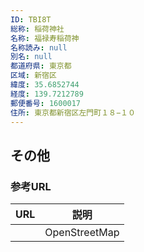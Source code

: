 ```yaml
---
ID: TBI8T
総称: 稲荷神社
名称: 福禄寿稲荷神
名称読み: null
別名: null
都道府県: 東京都
区域: 新宿区
緯度: 35.6852744
経度: 139.7212789
郵便番号: 1600017
住所: 東京都新宿区左門町１８−１０
---
```


## その他

### 参考URL

| URL | 説明          |
| --- | ------------- |
|     | OpenStreetMap |
